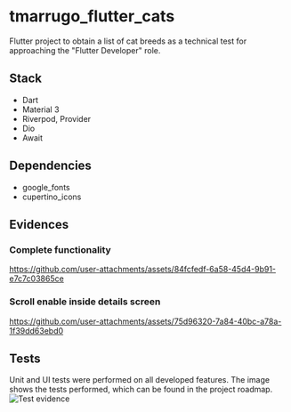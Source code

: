 # tmarrugo_flutter_cats

Flutter project to obtain a list of cat breeds as a technical test for approaching the "Flutter Developer" role.

## Stack

- Dart
- Material 3
- Riverpod, Provider
- Dio
- Await

## Dependencies
- google_fonts
- cupertino_icons

## Evidences

### Complete functionality


https://github.com/user-attachments/assets/84fcfedf-6a58-45d4-9b91-e7c7c03865ce


### Scroll enable inside details screen


https://github.com/user-attachments/assets/75d96320-7a84-40bc-a78a-1f39dd63ebd0


## Tests
Unit and UI tests were performed on all developed features.
The image shows the tests performed, which can be found in the project roadmap.
![Test evidence ]([(https://github.com/tmarrugos/tmarrugo_flutter_cats/blob/master/Captura%20de%20pantalla%202025-04-04%20063056.png)])
